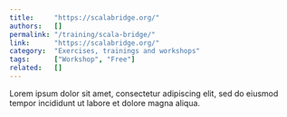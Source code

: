 ```yaml
---
title:     "https://scalabridge.org/"
authors:   []
permalink: "/training/scala-bridge/"
link:      "https://scalabridge.org/"
category:  "Exercises, trainings and workshops"
tags:      ["Workshop", "Free"]
related:   []
---
```


Lorem ipsum dolor sit amet, consectetur adipiscing elit, sed do eiusmod tempor incididunt ut labore et dolore magna aliqua.
